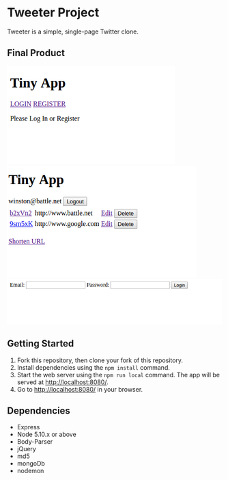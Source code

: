 # Tweeter Project

Tweeter is a simple, single-page Twitter clone.

## Final Product

!["screenshot description"](https://github.com/jpftolentino/TinyApp/blob/master/docs/TinyAppMain.png?raw=true)
!["screenshot description"](https://github.com/jpftolentino/TinyApp/blob/master/docs/loggedinTinyApp.png?raw=true)
!["screenshot description"](https://github.com/jpftolentino/TinyApp/blob/master/docs/login.png?raw=true)

## Getting Started

1. Fork this repository, then clone your fork of this repository.
2. Install dependencies using the `npm install` command.
3. Start the web server using the `npm run local` command. The app will be served at <http://localhost:8080/>.
4. Go to <http://localhost:8080/> in your browser.

## Dependencies

- Express
- Node 5.10.x or above
- Body-Parser
- jQuery
- md5
- mongoDb
- nodemon